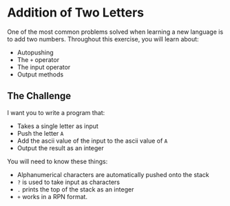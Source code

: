 # Addition of Two Letters

One of the most common problems solved when learning a new language is to add two numbers. Throughout this exercise, you will learn about:

- Autopushing
- The `+` operator
- The input operator
- Output methods

## The Challenge

I want you to write a program that:

- Takes a single letter as input
- Push the letter `A`
- Add the ascii value of the input to the ascii value of `A`
- Output the result as an integer

You will need to know these things:

- Alphanumerical characters are automatically pushed onto the stack
- `?` is used to take input as characters
- `.` prints the top of the stack as an integer
- `+` works in a RPN format. 

